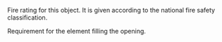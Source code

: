 Fire rating for this object. It is given according to the national fire safety classification.

Requirement for the element filling the opening.

